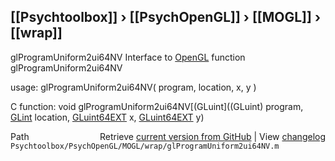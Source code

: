 ## [[Psychtoolbox]] &#8250; [[PsychOpenGL]] &#8250; [[MOGL]] &#8250; [[wrap]]

glProgramUniform2ui64NV  Interface to [OpenGL](OpenGL) function glProgramUniform2ui64NV  
  
usage:  glProgramUniform2ui64NV( program, location, x, y )  
  
C function:  void glProgramUniform2ui64NV[(GLuint]((GLuint) program, [GLint](GLint) location, [GLuint64EXT](GLuint64EXT) x, [GLuint64EXT](GLuint64EXT) y)  




<div class="code_header" style="text-align:right;">
  <span style="float:left;">Path&nbsp;&nbsp;</span> <span class="counter">Retrieve <a href=
  "https://raw.github.com/Psychtoolbox-3/Psychtoolbox-3/beta/Psychtoolbox/PsychOpenGL/MOGL/wrap/glProgramUniform2ui64NV.m">current version from GitHub</a> | View <a href=
  "https://github.com/Psychtoolbox-3/Psychtoolbox-3/commits/beta/Psychtoolbox/PsychOpenGL/MOGL/wrap/glProgramUniform2ui64NV.m">changelog</a></span>
</div>
<div class="code">
  <code>Psychtoolbox/PsychOpenGL/MOGL/wrap/glProgramUniform2ui64NV.m</code>
</div>


